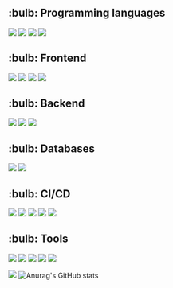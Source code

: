 <div align="left"> 
  <h2>:bulb: Programming languages</h2>
  <img src="https://img.shields.io/badge/JavaScript-F7DF1EF?style=flat-square&logo=JavaScript&logoColor=white"/>
  <img src="https://img.shields.io/badge/Java-007396?style=flat-square&logo=OpenJDK&logoColor=white"/>
  <img src="https://img.shields.io/badge/Kotlin-7F52FF?style=flat-square&logo=Kotlin&logoColor=white"/>
  <img src="https://img.shields.io/badge/TypeScript-3178C6?style=flat-square&logo=TypeScript&logoColor=white"/>
  <h2>:bulb: Frontend</h2>
  <img src="https://img.shields.io/badge/jQuery-0769AD?style=flat-square&logo=jQuery&logoColor=white"/>
  <img src="https://img.shields.io/badge/Vue.js-4FC08D?style=flat-square&logo=Vue.js&logoColor=white"/>
  <img src="https://img.shields.io/badge/Vuetify-1867C0?style=flat-square&logo=Vuetify&logoColor=white"/>
  <img src="https://img.shields.io/badge/ESLint-4B32C3?style=flat-square&logo=ESLint&logoColor=white"/>
  <h2>:bulb: Backend</h2>
  <img src="https://img.shields.io/badge/Spring Boot-6DB33F?style=flat-square&logo=Spring Boot&logoColor=white"/>
  <img src="https://img.shields.io/badge/Apache Tomcat-F8DC75?style=flat-square&logo=Apache Tomcat&logoColor=black"/>
  <img src="https://img.shields.io/badge/node.js-339933?style=flat-square&logo=Node.js&logoColor=white">
  <h2>:bulb: Databases</h2>
  <img src="https://img.shields.io/badge/MSSQL-CC2927?style=flat-square&logo=Microsoft SQL Server&logoColor=white"/>
  <img src="https://img.shields.io/badge/MariaDB-003545?style=flat-square&logo=MariaDB&logoColor=white"/>
  <h2>:bulb: CI/CD</h2>
  <img src="https://img.shields.io/badge/git-F05032?style=flat-square&logo=git&logoColor=white">
  <img src="https://img.shields.io/badge/github-181717?style=flat-square&logo=github&logoColor=white">
  <img src="https://img.shields.io/badge/Jenkins-D24939?style=flat-square&logo=Jenkins&logoColor=white">
  <img src="https://img.shields.io/badge/Docker-2496ED?style=flat-square&logo=Docker&logoColor=white">
  <img src="https://img.shields.io/badge/RabbitMQ-FF6600?style=flat-square&logo=RabbitMQ&logoColor=white">
  <h2>:bulb: Tools</h2>
  <img src="https://img.shields.io/badge/Gradle-02303A?style=flat-square&logo=Gradle&logoColor=white"/>
  <img src="https://img.shields.io/badge/IntelliJ IDEA-000000?style=flat-square&logo=IntelliJ IDEA&logoColor=white"/>
  <img src="https://img.shields.io/badge/Eclipse IDE-2C2255?style=flat-square&logo=Eclipse IDE&logoColor=white"/>
  <img src="https://img.shields.io/badge/Visual Studio-5C2D91?style=flat-square&logo=Visual Studio&logoColor=white"/>
  <img src="https://img.shields.io/badge/Visual Studio Code-007ACC?style=flat-square&logo=Visual Studio Code&logoColor=white"/>
  <br/>
</div>

<a href="https://sotae.notion.site/67ea48a9c8394dd1ad2a4f6374ec097d" target="_blank"><img src="https://img.shields.io/badge/Notion-000000?style=flat-square&logo=Notion&logoColor=white"/></a>
  ![Anurag's GitHub stats](https://github-readme-stats.vercel.app/api?username=sohyuntae&show_icons=true&theme=radical)



